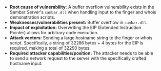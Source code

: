 - **Root cause of vulnerability:** A buffer overflow vulnerability exists in the Sambar Server's `sambar.dll` when handling input to the finger and whois demonstration scripts.
- **Weaknesses/vulnerabilities present:** Buffer overflow in `sambar.dll`.
- **Impact of exploitation:** Overwriting the EIP (Extended Instruction Pointer) allows for arbitrary code execution.
- **Attack vectors:** Sending a large hostname string to the finger or whois script. Specifically, a string of 32286 bytes + 4 bytes for the EIP is required, making a total of 32290 bytes.
- **Required attacker capabilities/position:** The attacker needs to be able to send a network request to the server with the specifically crafted hostname input.